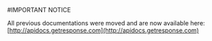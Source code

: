 #IMPORTANT NOTICE

All previous documentations were moved and are now available here:
[http://apidocs.getresponse.com](http://apidocs.getresponse.com)
